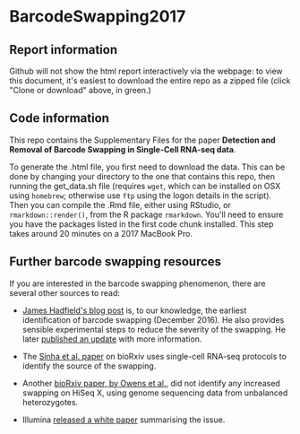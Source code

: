 # BarcodeSwapping2017
## Report information

Github will not show the html report interactively via the webpage: to view this document, it's easiest to download the entire repo as a zipped file (click "Clone or download" above, in green.)

## Code information

This repo contains the Supplementary Files for the paper **Detection and Removal of Barcode Swapping in Single-Cell RNA-seq data**.

To generate the .html file, you first need to download the data. This can be done by changing your directory to the one that contains this repo,
then running the get_data.sh file (requires `wget`, which can be installed on OSX using `homebrew`; otherwise use `ftp` using the logon details in the script). Then you can compile the .Rmd file, either using RStudio, 
or `rmarkdown::render()`, from the R package `rmarkdown`. You'll need to ensure you have the packages listed in the first code chunk installed. This step takes around 20 minutes on a 2017 MacBook Pro.

## Further barcode swapping resources

If you are interested in the barcode swapping phenomenon, there are several other sources to read:

* [James Hadfield's blog post](http://enseqlopedia.com/2016/12/index-mis-assignment-between-samples-on-hiseq-4000-and-x-ten/) is, to our knowledge, the earliest identification of barcode swapping (December 2016). He also provides sensible experimental steps to reduce the severity of the swapping. He later [published an update](http://enseqlopedia.com/2017/04/update-illumina-index-swapping-5/) with more information.

* The [Sinha et al. paper](http://www.biorxiv.org/content/early/2017/04/09/125724) on bioRxiv uses single-cell RNA-seq protocols to identify the source of the swapping.

* Another [bioRxiv paper, by Owens et al.](http://www.biorxiv.org/content/early/2017/05/25/142356), did not identify any increased swapping on HiSeq X, using genome sequencing data from unbalanced heterozygotes. 

* Illumina [released a white paper](https://www.illumina.com/content/dam/illumina-marketing/documents/products/whitepapers/index-hopping-white-paper-770-2017-004.pdf?linkId=36607862) summarising the issue.
